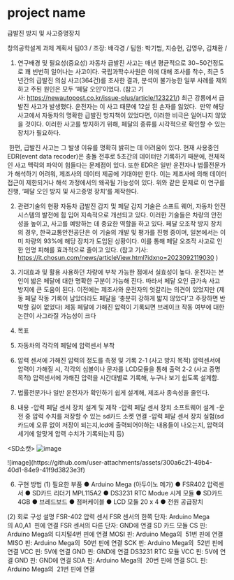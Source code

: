 # project name
급발진 방지 및 사고증명장치

창의공학설계 과제 계획서 팀03 / 
조장: 배각경 / 
팀원: 박기범, 지승현, 김영우, 김채환 / 

1. 연구배경 및 필요성(중요성)
자동차 급발진 사고는 매년 평균적으로 30~50건정도로 꽤 빈번히 일어나는 사고이다.
국립과학수사원은 이에 대해 조사를 착수, 최근 5년간의 급발진 의심 사고(364건)를 조사한 결과,
분석이 불가능한 일부 사례를 제외하고 주된 원인은 모두 ‘페달 오인’이었다.
(참고 기사: https://newautopost.co.kr/issue-plus/article/123221/)
최근 강릉에서 급발진 사고가 발생했다. 운전자는 이 사고 때문에 12살 된 손자를 잃었다. 
만약 해당 사고에서 자동차의 명확한 급발진 방지책이 있었다면, 이러한 비극은 일어나지 않았을 것이다.
이러한 사고를 방지하기 위해, 페달의 종류를 시각적으로 확인할 수 있는 장치가 필요하다.

 한편, 급발진 사고는 그 발생 이유를 명확히 밝히는 데 어려움이 있다.
현재 사용중인 EDR(event data recoder)은 충돌 전후로  5초간의 데이터만 기록하기 때문에, 전체적인 사고 맥락의 파악이 힘들다는 문제점이 있다. 
또한 EDR은 일반 운전자나 법률전문가가 해석하기 어려워, 제조사의 데이터 제공에 기대야만 한다. 
이는 제조사에 의해 데이터 접근이 제한되거나 해석 과정에서의 왜곡될 가능성이 있다. 
위와 같은 문제로 이 연구를 진행, ‘페달 오인 방지 및 사고증명 장치’를 제작한다.

2. 관련기술의 현황
  자동차 급발진 감지 및 페달 감지 기술은 소프트 웨어, 자동차 안전 시스템의 발전에 
힘 입어 지속적으로 개선되고 있다.
 이러한 기술들은 차량의 안전성을 높이고, 사고를 예방하는 데 중요한 역할을 하고 있다.
페달 오조작 방지 장치의 경우, 한국교통안전공단은 이 기술의 개발 및 평가를 진행 중이며,
일본에서는 이미 차량의 93%에 해당 장치가 도입된 상황이다. 이를 통해 페달 오조작 사고로 인한 인명 피해를 효과적으로 줄이고 있다.
(참고 기사: https://it.chosun.com/news/articleView.html?idxno=2023092119030 )

3. 기대효과 및 활용
사용하던 차량에 부착 가능한 점에서 실효성이 높다.
 운전자는 본인이 밟은 페달에 대한 명확한 구분이 가능해 진다. 
따라서 페달 오인 급가속 사고 방지에 큰 도움이 된다.
이전에는 제조사와 운전자의 엇갈리는 의견이 있었지만 (제동 페달 작동 기록이 남았더라도 페달을 ‘충분히 강하게 밟지 않았다’고 주장하면 반박할 길이 없었다)
제동 페달에 가해진 압력이 기록되면 브레이크 작동 여부에 대한 논란이 사그라질 가능성이 크다

4. 목표
  1. 자동차의 각각의 페달에 압력센서 부착
  2. 압력 센서에 가해진 압력의 정도를 측정 및 기록
        2-1 (사고 방지 목적) 압력센서에 압력이 가해질 시, 각각의 심볼이나 문자를 LCD모듈을 통해 출력
        2-2 (사고 증명 목적) 압력센서에 가해진 압력을 시간대별로 기록해, 누구나 보기 
           쉽도록 설계함.
  3. 법률전문가나 일반 운전자가 확인하기 쉽게 설계해, 제조사 종속성을 줄인다.

5. 내용
-압력 페달 센서 장치 설계 및 제작
-압력 페달 센서 장치 소프트웨어 설계
-운전 중 압력 수치를 저장할 수 있는 sd카드 소켓 연결
-압력 페달 센서 장치 실험(sd카드에 오류 없이 저장이 되는지,lcd에 출력되어야하는 
 내용들이 나오는지, 압력의 세기에 알맞게 압력 수치가 기록되는지 등)

<SD소캣>
![image](https://github.com/user-attachments/assets/80636f1d-42cb-48a0-9af8-1273e1f42f43)

<LCD>
![image](https://github.com/user-attachments/assets/300a6c21-49b4-40d1-84e9-41f9d3823e3f)

6. 구현 방법
(1) 필요한 부품
● Arduino Mega (아두이노 메가)
● FSR402 압력센서
● SD카드 리더기 MPL115A2
● DS3231 RTC Modue 시계 모듈
● SD카드 4GB
● 브레드보드
● 점퍼케이블
● LCD 모듈 20 x 4
● 전원 공급장치

(2) 회로 구성 설명
FSR-402 압력 센서
FSR 센서의 한쪽 단자: Arduino Mega의 A0,A1  핀에 연결
FSR 센서의 다른 단자: GND에 연결
SD 카드 모듈
CS 핀: Arduino Mega의 디지털4번 핀에 연결
MOSI 핀: Arduino Mega의  51번 핀에 연결
MISO 핀: Arduino Mega의  50번 핀에 연결
SCK 핀: Arduino Mega의  52번 핀에 연결
VCC 핀: 5V에 연결
GND 핀: GND에 연결
DS3231 RTC 모듈
VCC 핀: 5V에 연결
GND 핀: GND에 연결
SDA 핀: Arduino Mega의  20번 핀에 연결
SCL 핀: Arduino Mega의  21번 핀에 연결
